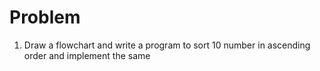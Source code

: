 # Problem
1. Draw a flowchart and write a program to sort 10 number in ascending order and implement the same
